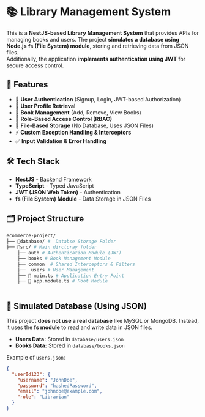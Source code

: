 # 📚 Library Management System

This is a **NestJS-based Library Management System** that provides APIs for managing books and users. The project **simulates a database using Node.js `fs` (File System) module**, storing and retrieving data from JSON files.  
Additionally, the application **implements authentication using JWT** for secure access control.

## 🚀 Features

- 🔑 **User Authentication** (Signup, Login, JWT-based Authorization)
- 👤 **User Profile Retrieval**
- 📌 **Book Management** (Add, Remove, View Books)
- 🔐 **Role-Based Access Control (RBAC)**
- 📂 **File-Based Storage** (No Database, Uses JSON Files)
- ⚡ **Custom Exception Handling & Interceptors**
- ✅ **Input Validation & Error Handling**

## 🛠️ Tech Stack

- **NestJS** - Backend Framework
- **TypeScript** - Typed JavaScript
- **JWT (JSON Web Token)** - Authentication
- **fs (File System) Module** - Data Storage in JSON Files

## 🗂️ Project Structure
```perl
ecommerce-project/
├── 📂database/ #  Databse Storage Folder
├── 📂src/ # Main dirctoray folder
    ├── auth # Authentication Module (JWT) 
    ├── books # Book Management Module
    ├── common  # Shared Interceptors & Filters
    ├──  users # User Management
    ├── 📜 main.ts # Application Entry Point
    ├── 📜 app.module.ts # Root Module
    
```

## 🛑 Simulated Database (Using JSON)
This project **does not use a real database** like MySQL or MongoDB. Instead, it uses the **fs module** to read and write data in JSON files.

- **Users Data:** Stored in `database/users.json`
- **Books Data:** Stored in `database/books.json`

Example of `users.json`:
```json
{
  "userId123": {
    "username": "JohnDoe",
    "password": "hashedPassword",
    "email": "johndoe@example.com",
    "role": "Librarian"
  }
}
